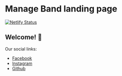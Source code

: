 # Manage Band landing page

[![Netlify Status](https://api.netlify.com/api/v1/badges/847806cc-4b4c-4944-a7b8-ca92d5edfa09/deploy-status)](https://app.netlify.com/sites/manageband-landing/deploys)

## Welcome! 👋

Our social links:

- [Facebook](https://facebook.com/manage.band)
- [Instagram](https://instagram.com/manage.band)
- [Github](https://github.com/manage-band)
